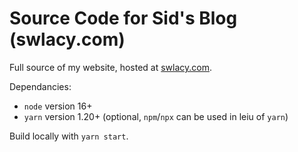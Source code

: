 # Source Code for Sid's Blog (swlacy.com)
Full source of my website, hosted at [swlacy.com](swlacy.com).

Dependancies:
 - `node` version 16+
 - `yarn` version 1.20+ (optional, `npm`/`npx` can be used in leiu of `yarn`)

Build locally with `yarn start`.
